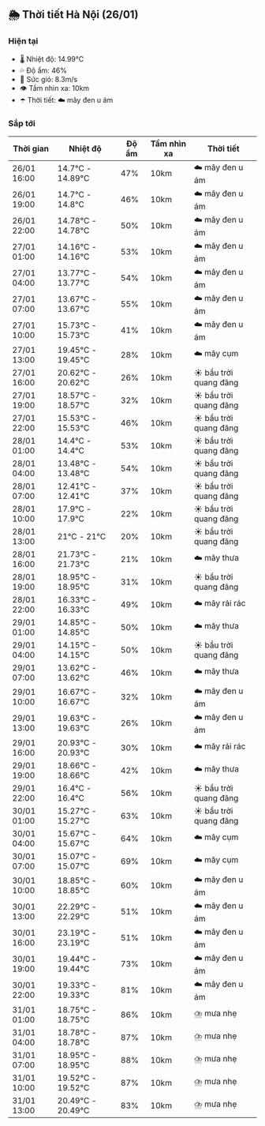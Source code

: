 ## 🌦️ Thời tiết Hà Nội (26/01)

### Hiện tại

- 🌡️ Nhiệt độ: 14.99℃
- 💦 Độ ẩm: 46%
- 💨 Sức gió: 8.3m/s
- 👁️ Tầm nhìn xa: 10km
- ☂️ Thời tiết: ☁️ mây đen u ám

### Sắp tới

| Thời gian | Nhiệt độ | Độ ẩm | Tầm nhìn xa | Thời tiết |
| --- | --- | --- | --- | --- |
| 26/01 16:00 | 14.7℃ - 14.89℃ | 47% | 10km | ☁️ mây đen u ám |
| 26/01 19:00 | 14.7℃ - 14.8℃ | 46% | 10km | ☁️ mây đen u ám |
| 26/01 22:00 | 14.78℃ - 14.78℃ | 50% | 10km | ☁️ mây đen u ám |
| 27/01 01:00 | 14.16℃ - 14.16℃ | 53% | 10km | ☁️ mây đen u ám |
| 27/01 04:00 | 13.77℃ - 13.77℃ | 54% | 10km | ☁️ mây đen u ám |
| 27/01 07:00 | 13.67℃ - 13.67℃ | 55% | 10km | ☁️ mây đen u ám |
| 27/01 10:00 | 15.73℃ - 15.73℃ | 41% | 10km | ☁️ mây đen u ám |
| 27/01 13:00 | 19.45℃ - 19.45℃ | 28% | 10km | ☁️ mây cụm |
| 27/01 16:00 | 20.62℃ - 20.62℃ | 26% | 10km | ☀️ bầu trời quang đãng |
| 27/01 19:00 | 18.57℃ - 18.57℃ | 32% | 10km | ☀️ bầu trời quang đãng |
| 27/01 22:00 | 15.53℃ - 15.53℃ | 46% | 10km | ☀️ bầu trời quang đãng |
| 28/01 01:00 | 14.4℃ - 14.4℃ | 53% | 10km | ☀️ bầu trời quang đãng |
| 28/01 04:00 | 13.48℃ - 13.48℃ | 54% | 10km | ☀️ bầu trời quang đãng |
| 28/01 07:00 | 12.41℃ - 12.41℃ | 37% | 10km | ☀️ bầu trời quang đãng |
| 28/01 10:00 | 17.9℃ - 17.9℃ | 22% | 10km | ☀️ bầu trời quang đãng |
| 28/01 13:00 | 21℃ - 21℃ | 20% | 10km | ☀️ bầu trời quang đãng |
| 28/01 16:00 | 21.73℃ - 21.73℃ | 21% | 10km | ☁️ mây thưa |
| 28/01 19:00 | 18.95℃ - 18.95℃ | 31% | 10km | ☀️ bầu trời quang đãng |
| 28/01 22:00 | 16.33℃ - 16.33℃ | 49% | 10km | ☁️ mây rải rác |
| 29/01 01:00 | 14.85℃ - 14.85℃ | 50% | 10km | ☁️ mây thưa |
| 29/01 04:00 | 14.15℃ - 14.15℃ | 50% | 10km | ☀️ bầu trời quang đãng |
| 29/01 07:00 | 13.62℃ - 13.62℃ | 46% | 10km | ☁️ mây thưa |
| 29/01 10:00 | 16.67℃ - 16.67℃ | 32% | 10km | ☁️ mây đen u ám |
| 29/01 13:00 | 19.63℃ - 19.63℃ | 26% | 10km | ☁️ mây đen u ám |
| 29/01 16:00 | 20.93℃ - 20.93℃ | 30% | 10km | ☁️ mây rải rác |
| 29/01 19:00 | 18.66℃ - 18.66℃ | 42% | 10km | ☁️ mây thưa |
| 29/01 22:00 | 16.4℃ - 16.4℃ | 56% | 10km | ☀️ bầu trời quang đãng |
| 30/01 01:00 | 15.27℃ - 15.27℃ | 63% | 10km | ☀️ bầu trời quang đãng |
| 30/01 04:00 | 15.67℃ - 15.67℃ | 64% | 10km | ☁️ mây cụm |
| 30/01 07:00 | 15.07℃ - 15.07℃ | 69% | 10km | ☁️ mây cụm |
| 30/01 10:00 | 18.85℃ - 18.85℃ | 60% | 10km | ☁️ mây đen u ám |
| 30/01 13:00 | 22.29℃ - 22.29℃ | 51% | 10km | ☁️ mây đen u ám |
| 30/01 16:00 | 23.19℃ - 23.19℃ | 51% | 10km | ☁️ mây đen u ám |
| 30/01 19:00 | 19.44℃ - 19.44℃ | 73% | 10km | ☁️ mây đen u ám |
| 30/01 22:00 | 19.33℃ - 19.33℃ | 81% | 10km | ☁️ mây đen u ám |
| 31/01 01:00 | 18.75℃ - 18.75℃ | 86% | 10km | ⛈️ mưa nhẹ |
| 31/01 04:00 | 18.78℃ - 18.78℃ | 87% | 10km | ⛈️ mưa nhẹ |
| 31/01 07:00 | 18.95℃ - 18.95℃ | 88% | 10km | ⛈️ mưa nhẹ |
| 31/01 10:00 | 19.52℃ - 19.52℃ | 87% | 10km | ⛈️ mưa nhẹ |
| 31/01 13:00 | 20.49℃ - 20.49℃ | 83% | 10km | ⛈️ mưa nhẹ |
